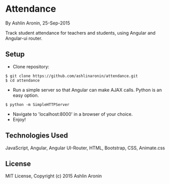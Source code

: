 Attendance
==========

By Ashlin Aronin, 25-Sep-2015

Track student attendance for teachers and students, using Angular and Angular-ui router.

Setup
----------
* Clone repository:
```console
$ git clone https://github.com/ashlinaronin/attendance.git
$ cd attendance
```
* Run a simple server so that Angular can make AJAX calls. Python is an easy option.
```console
$ python -m SimpleHTTPServer
```

* Navigate to 'localhost:8000' in a browser of your choice.
* Enjoy!

Technologies Used
----------
JavaScript, Angular, Angular UI-Router, HTML, Bootstrap, CSS, Animate.css

License
----------
MIT License, Copyright (c) 2015 Ashlin Aronin
